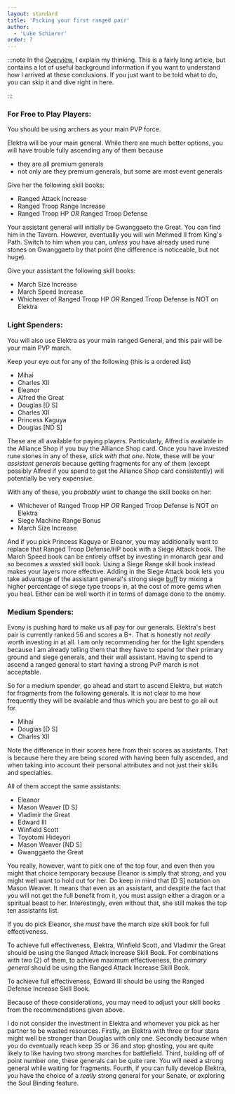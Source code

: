 ```yaml
---
layout: standard
title: 'Picking your first ranged pair'
author:
  - 'Luke Schierer'
order: 7
---
```


:::note
In the [Overview], I explain my thinking. This is a fairly long article, but
contains a lot of useful background information if you want to understand how I
arrived at these conclusions. If you just want to be told what to do, you can
skip it and dive right in here.

[Overview]: ../overview/

:::

### For Free to Play Players:

You should be using archers as your main PVP force.

Elektra will be your main general. While there are much better options,
you will have trouble fully ascending any of them because

- they are all premium generals
- not only are they premium generals, but some are most event generals

Give her the following skill books:

- Ranged Attack Increase
- Ranged Troop Range Increase
- Ranged Troop HP _OR_ Ranged Troop Defense

Your assistant general will initially be Gwanggaeto the Great. You can find
him in the Tavern. However, eventually you will win Mehmed II from King's
Path. Switch to him when you can, _unless_ you have already used rune stones
on Gwanggaeto by that point (the difference is noticeable, but not huge).

Give your assistant the following skill books:

- March Size Increase
- March Speed Increase
- Whichever of Ranged Troop HP _OR_ Ranged Troop Defense is NOT on Elektra

### Light Spenders:

You will also use Elektra as your main ranged General, and this pair will be
your main PVP march.

Keep your eye out for any of the following (this is a ordered list)

- Mihai
- Charles XII
- Eleanor
- Alfred the Great
- Douglas [D S]
- Charles XII
- Princess Kaguya
- Douglas [ND S]

These are all available for paying players. Particularly, Alfred is available
in the Alliance Shop if you buy the Alliance Shop card. Once you have invested
rune stones in any of these, _stick with that one_. Note, these will be your
_assistant generals_ because getting fragments for any of them (except possibly
Alfred if you spend to get the Alliance Shop card consistently) will
potentially be very expensive.

With any of these, you _probably_ want to change the skill books on her:

- Whichever of Ranged Troop HP _OR_ Ranged Troop Defense is NOT on Elektra
- Siege Machine Range Bonus
- March Size Increase

And if you pick Princess Kaguya or Eleanor, you may additionally want to replace that Ranged Troop Defense/HP book with a Siege Attack book. The March
Speed book can be entirely offset by investing in monarch gear and so becomes
a wasted skill book. Using a Siege Range skill book instead makes your layers more effective. Adding in the Siege Attack book lets you take advantage of the assistant general's strong siege [buff] by mixing a higher percentage of siege type troops in, at the cost of more gems when you heal. Either can be well worth it in terms of damage done to the enemy.

[buff]: ../../reference/glossary/#buff

### Medium Spenders:

Evony is pushing hard to make us all pay for our generals. Elektra's best pair
is currently ranked 56 and scores a B+. That is honestly not _really_ worth
investing in at all. I am only recommending her for the light spenders because
I am already telling them that they have to spend for their primary ground and
siege generals, and their wall assistant. Having to spend to ascend a ranged
general to start having a strong PvP march is not acceptable.

So for a medium spender, go ahead and start to ascend Elektra, but watch for
fragments from the following generals. It is not clear to me how frequently they will be available and thus which you are best to go all out for.

- Mihai
- Douglas [D S]
- Charles XII

Note the difference in their scores here from their scores as assistants. That
is because here they are being scored with having been fully ascended, and when
taking into account their personal attributes and not just their skills and
specialties.

All of them accept the same assistants:

- Eleanor
- Mason Weaver [D S]
- Vladimir the Great
- Edward III
- Winfield Scott
- Toyotomi Hideyori
- Mason Weaver [ND S]
- Gwanggaeto the Great

You really, however, want to pick one of the top four, and even then you might
that choice temporary because Eleanor is simply that strong, and you might well
want to hold out for her. Do keep in mind that [D S] notation on Mason Weaver.
It means that even as an assistant, and despite the fact that you will not get
the full benefit from it, you must assign either a dragon or a spiritual beast
to her. Interestingly, even without that, she still makes the top ten assistants
list.

If you do pick Eleanor, she _must_ have the march size skill book for full
effectiveness.

To achieve full effectiveness, Elektra, Winfield Scott, and Vladimir the Great
should be using the Ranged Attack Increase Skill Book. For combinations with
two (2) of them, to achieve maximum effectiveness, the _primary general_ should
be using the Ranged Attack Increase Skill Book.

To achieve full effectiveness, Edward III should be using the Ranged Defense
Increase Skill Book.

Because of these considerations, you may need to adjust your skill books from
the recommendations given above.

I do not consider the investment in Elektra and whomever you pick as her partner
to be wasted resources. Firstly, an Elektra with three or four stars might well be stronger than Douglas with only one. Secondly because when you do eventually reach keep 35 or 36 and stop ghosting, you are quite likely to like having two strong marches for battlefield. Third, building off of point number one, these generals can be quite rare. You will need a strong general while waiting for fragments. Fourth, if you can fully develop Elektra, you have the choice of a _really_ strong general for your Senate, or exploring the Soul Binding feature.
